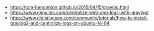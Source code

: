* https://tom-henderson.github.io/2015/04/15/graylog.html
* https://www.genuitec.com/centralize-web-app-logs-with-graylog/
* https://www.digitalocean.com/community/tutorials/how-to-install-graylog2-and-centralize-logs-on-ubuntu-14-04
